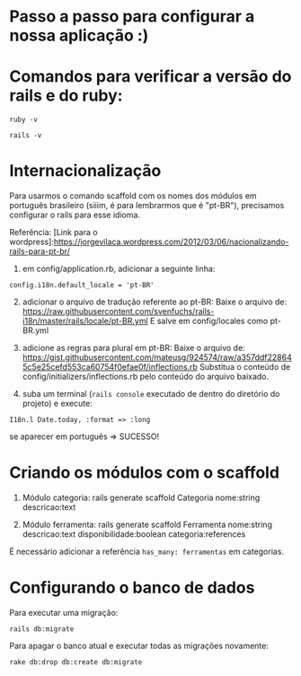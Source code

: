 # Passo a passo para configurar a nossa aplicação :)

# Comandos para verificar a versão do rails e do ruby:
`ruby -v`

`rails -v`

# Internacionalização
Para usarmos o comando scaffold com os nomes dos módulos em português brasileiro
(siiim, é para lembrarmos que é "pt-BR"), precisamos configurar o rails para esse idioma.

Referência: [Link para o wordpress]:https://jorgevilaca.wordpress.com/2012/03/06/nacionalizando-rails-para-pt-br/

1. em config/application.rb, adicionar a seguinte linha:
```
config.i18n.default_locale = 'pt-BR'
```

2. adicionar o arquivo de tradução referente ao pt-BR:
Baixe o arquivo de: https://raw.githubusercontent.com/svenfuchs/rails-i18n/master/rails/locale/pt-BR.yml
E salve em config/locales como pt-BR.yml

3. adicione as regras para plural em pt-BR:
Baixe o arquivo de: https://gist.githubusercontent.com/mateusg/924574/raw/a357ddf228645c5e25cefd553ca60754f0efae0f/inflections.rb
Substitua o conteúdo de config/initializers/inflections.rb pelo conteúdo do arquivo baixado.

4. suba um terminal (`rails console` executado de dentro do diretório do projeto) e execute:
```
I18n.l Date.today, :format => :long
```
se aparecer em português => SUCESSO!


# Criando os módulos com o scaffold

1. Módulo categoria:
rails generate scaffold Categoria nome:string descricao:text

1. Módulo ferramenta:
rails generate scaffold Ferramenta nome:string descricao:text disponibilidade:boolean categoria:references

É necessário adicionar a referência `has_many: ferramentas` em categorias.

# Configurando o banco de dados
Para executar uma migração:
```
rails db:migrate
```

Para apagar o banco atual e executar todas as migrações novamente:
```
rake db:drop db:create db:migrate
```
